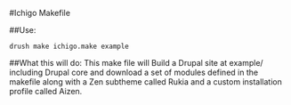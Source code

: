 #Ichigo Makefile

##Use:
```
drush make ichigo.make example
```

##What this will do:
This make file will Build a Drupal site at example/ including Drupal core and download a set of modules defined in the makefile along with a Zen subtheme called Rukia and a custom installation profile called Aizen.

